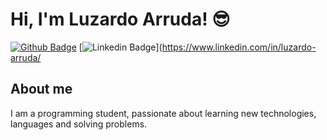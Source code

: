 # Hi, I'm Luzardo Arruda! 😎

[![Github Badge](https://img.shields.io/badge/-Github-000?style=flat-square&logo=Github&logoColor=white&link=https://github.com/fagnerpsantos)](https://github.com/luzardoarruda66/)
[![Linkedin Badge](https://img.shields.io/badge/-LinkedIn-blue?style=flat-square&logo=Linkedin&logoColor=white&link=https://www.linkedin.com/in/luzardoarruda/)](https://www.linkedin.com/in/luzardo-arruda/

## About me
I am a programming student, passionate about learning new technologies, languages ​​and solving problems.
